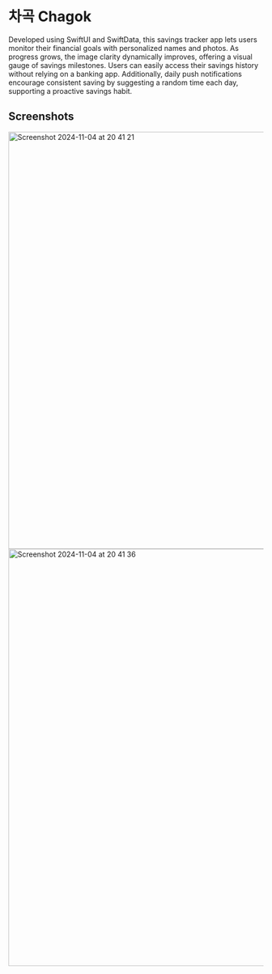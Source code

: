 # 차곡 Chagok
Developed using SwiftUI and SwiftData, this savings tracker app lets users monitor their financial goals with personalized names and photos. As progress grows, the image clarity dynamically improves, offering a visual gauge of savings milestones. Users can easily access their savings history without relying on a banking app. Additionally, daily push notifications encourage consistent saving by suggesting a random time each day, supporting a proactive savings habit.
## Screenshots
<img width="825" alt="Screenshot 2024-11-04 at 20 41 21" src="https://github.com/user-attachments/assets/7a0fbfdd-e82a-4966-a342-b64c2a55ddf5">
<img width="825" alt="Screenshot 2024-11-04 at 20 41 36" src="https://github.com/user-attachments/assets/5121bf29-3115-49b3-a632-7ca2cd80dc6e">
